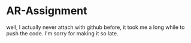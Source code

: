 # AR-Assignment
well, I actually never attach with github before, it took me a long while to push the code. I'm sorry for making it so late.
